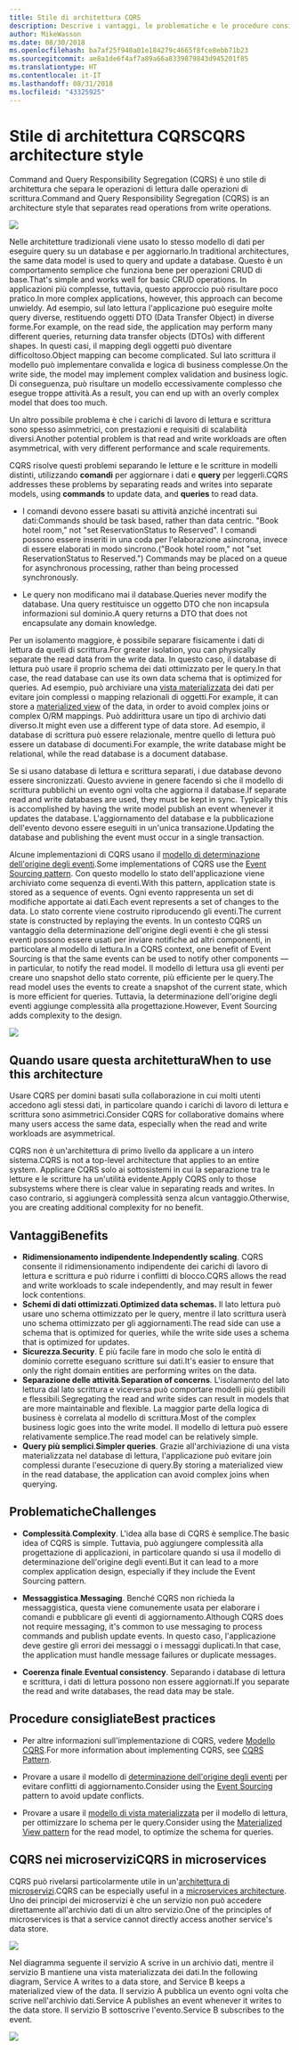 ```yaml
---
title: Stile di architettura CQRS
description: Descrive i vantaggi, le problematiche e le procedure consigliate per le architetture CQRS
author: MikeWasson
ms.date: 08/30/2018
ms.openlocfilehash: ba7af25f940a01e184279c4665f8fce8ebb71b23
ms.sourcegitcommit: ae8a1de6f4af7a89a66a8339879843d945201f85
ms.translationtype: HT
ms.contentlocale: it-IT
ms.lasthandoff: 08/31/2018
ms.locfileid: "43325925"
---
```

# <a name="cqrs-architecture-style"></a><span data-ttu-id="d668a-103">Stile di architettura CQRS</span><span class="sxs-lookup"><span data-stu-id="d668a-103">CQRS architecture style</span></span>

<span data-ttu-id="d668a-104">Command and Query Responsibility Segregation (CQRS) è uno stile di architettura che separa le operazioni di lettura dalle operazioni di scrittura.</span><span class="sxs-lookup"><span data-stu-id="d668a-104">Command and Query Responsibility Segregation (CQRS) is an architecture style that separates read operations from write operations.</span></span> 

![](./images/cqrs-logical.svg)

<span data-ttu-id="d668a-105">Nelle architetture tradizionali viene usato lo stesso modello di dati per eseguire query su un database e per aggiornarlo.</span><span class="sxs-lookup"><span data-stu-id="d668a-105">In traditional architectures, the same data model is used to query and update a database.</span></span> <span data-ttu-id="d668a-106">Questo è un comportamento semplice che funziona bene per operazioni CRUD di base.</span><span class="sxs-lookup"><span data-stu-id="d668a-106">That's simple and works well for basic CRUD operations.</span></span> <span data-ttu-id="d668a-107">In applicazioni più complesse, tuttavia, questo approccio può risultare poco pratico.</span><span class="sxs-lookup"><span data-stu-id="d668a-107">In more complex applications, however, this approach can become unwieldy.</span></span> <span data-ttu-id="d668a-108">Ad esempio, sul lato lettura l'applicazione può eseguire molte query diverse, restituendo oggetti DTO (Data Transfer Object) in diverse forme.</span><span class="sxs-lookup"><span data-stu-id="d668a-108">For example, on the read side, the application may perform many different queries, returning data transfer objects (DTOs) with different shapes.</span></span> <span data-ttu-id="d668a-109">In questi casi, il mapping degli oggetti può diventare difficoltoso.</span><span class="sxs-lookup"><span data-stu-id="d668a-109">Object mapping can become complicated.</span></span> <span data-ttu-id="d668a-110">Sul lato scrittura il modello può implementare convalida e logica di business complesse.</span><span class="sxs-lookup"><span data-stu-id="d668a-110">On the write side, the model may implement complex validation and business logic.</span></span> <span data-ttu-id="d668a-111">Di conseguenza, può risultare un modello eccessivamente complesso che esegue troppe attività.</span><span class="sxs-lookup"><span data-stu-id="d668a-111">As a result, you can end up with an overly complex model that does too much.</span></span>

<span data-ttu-id="d668a-112">Un altro possibile problema è che i carichi di lavoro di lettura e scrittura sono spesso asimmetrici, con prestazioni e requisiti di scalabilità diversi.</span><span class="sxs-lookup"><span data-stu-id="d668a-112">Another potential problem is that read and write workloads are often asymmetrical, with very different performance and scale requirements.</span></span> 

<span data-ttu-id="d668a-113">CQRS risolve questi problemi separando le letture e le scritture in modelli distinti, utilizzando **comandi** per aggiornare i dati e **query** per leggerli.</span><span class="sxs-lookup"><span data-stu-id="d668a-113">CQRS addresses these problems by separating reads and writes into separate models, using **commands** to update data, and **queries** to read data.</span></span>

- <span data-ttu-id="d668a-114">I comandi devono essere basati su attività anziché incentrati sui dati:</span><span class="sxs-lookup"><span data-stu-id="d668a-114">Commands should be task based, rather than data centric.</span></span> <span data-ttu-id="d668a-115">"Book hotel room," not "set ReservationStatus to Reserved". I comandi possono essere inseriti in una coda per l'elaborazione asincrona, invece di essere elaborati in modo sincrono.</span><span class="sxs-lookup"><span data-stu-id="d668a-115">("Book hotel room," not "set ReservationStatus to Reserved.") Commands may be placed on a queue for asynchronous processing, rather than being processed synchronously.</span></span>

- <span data-ttu-id="d668a-116">Le query non modificano mai il database.</span><span class="sxs-lookup"><span data-stu-id="d668a-116">Queries never modify the database.</span></span> <span data-ttu-id="d668a-117">Una query restituisce un oggetto DTO che non incapsula informazioni sul dominio.</span><span class="sxs-lookup"><span data-stu-id="d668a-117">A query returns a DTO that does not encapsulate any domain knowledge.</span></span>

<span data-ttu-id="d668a-118">Per un isolamento maggiore, è possibile separare fisicamente i dati di lettura da quelli di scrittura.</span><span class="sxs-lookup"><span data-stu-id="d668a-118">For greater isolation, you can physically separate the read data from the write data.</span></span> <span data-ttu-id="d668a-119">In questo caso, il database di lettura può usare il proprio schema dei dati ottimizzato per le query.</span><span class="sxs-lookup"><span data-stu-id="d668a-119">In that case, the read database can use its own data schema that is optimized for queries.</span></span> <span data-ttu-id="d668a-120">Ad esempio, può archiviare una [vista materializzata][materialized-view] dei dati per evitare join complessi o mapping relazionali di oggetti.</span><span class="sxs-lookup"><span data-stu-id="d668a-120">For example, it can store a [materialized view][materialized-view] of the data, in order to avoid complex joins or complex O/RM mappings.</span></span> <span data-ttu-id="d668a-121">Può addirittura usare un tipo di archivio dati diverso.</span><span class="sxs-lookup"><span data-stu-id="d668a-121">It might even use a different type of data store.</span></span> <span data-ttu-id="d668a-122">Ad esempio, il database di scrittura può essere relazionale, mentre quello di lettura può essere un database di documenti.</span><span class="sxs-lookup"><span data-stu-id="d668a-122">For example, the write database might be relational, while the read database is a document database.</span></span>

<span data-ttu-id="d668a-123">Se si usano database di lettura e scrittura separati, i due database devono essere sincronizzati. Questo avviene in genere facendo sì che il modello di scrittura pubblichi un evento ogni volta che aggiorna il database.</span><span class="sxs-lookup"><span data-stu-id="d668a-123">If separate read and write databases are used, they must be kept in sync. Typically this is accomplished by  having the write model publish an event whenever it updates the database.</span></span> <span data-ttu-id="d668a-124">L'aggiornamento del database e la pubblicazione dell'evento devono essere eseguiti in un'unica transazione.</span><span class="sxs-lookup"><span data-stu-id="d668a-124">Updating the database and publishing the event must occur in a single transaction.</span></span> 

<span data-ttu-id="d668a-125">Alcune implementazioni di CQRS usano il [modello di determinazione dell'origine degli eventi][event-sourcing].</span><span class="sxs-lookup"><span data-stu-id="d668a-125">Some implementations of CQRS use the [Event Sourcing pattern][event-sourcing].</span></span> <span data-ttu-id="d668a-126">Con questo modello lo stato dell'applicazione viene archiviato come sequenza di eventi.</span><span class="sxs-lookup"><span data-stu-id="d668a-126">With this pattern, application state is stored as a sequence of events.</span></span> <span data-ttu-id="d668a-127">Ogni evento rappresenta un set di modifiche apportate ai dati.</span><span class="sxs-lookup"><span data-stu-id="d668a-127">Each event represents a set of changes to the data.</span></span> <span data-ttu-id="d668a-128">Lo stato corrente viene costruito riproducendo gli eventi.</span><span class="sxs-lookup"><span data-stu-id="d668a-128">The current state is constructed by replaying the events.</span></span> <span data-ttu-id="d668a-129">In un contesto CQRS un vantaggio della determinazione dell'origine degli eventi è che gli stessi eventi possono essere usati per inviare notifiche ad altri componenti, in particolare al modello di lettura.</span><span class="sxs-lookup"><span data-stu-id="d668a-129">In a CQRS context, one benefit of Event Sourcing is that the same events can be used to notify other components &mdash; in particular, to notify the read model.</span></span> <span data-ttu-id="d668a-130">Il modello di lettura usa gli eventi per creare uno snapshot dello stato corrente, più efficiente per le query.</span><span class="sxs-lookup"><span data-stu-id="d668a-130">The read model uses the events to create a snapshot of the current state, which is more efficient for queries.</span></span> <span data-ttu-id="d668a-131">Tuttavia, la determinazione dell'origine degli eventi aggiunge complessità alla progettazione.</span><span class="sxs-lookup"><span data-stu-id="d668a-131">However, Event Sourcing adds complexity to the design.</span></span>

![](./images/cqrs-events.svg)

## <a name="when-to-use-this-architecture"></a><span data-ttu-id="d668a-132">Quando usare questa architettura</span><span class="sxs-lookup"><span data-stu-id="d668a-132">When to use this architecture</span></span>

<span data-ttu-id="d668a-133">Usare CQRS per domini basati sulla collaborazione in cui molti utenti accedono agli stessi dati, in particolare quando i carichi di lavoro di lettura e scrittura sono asimmetrici.</span><span class="sxs-lookup"><span data-stu-id="d668a-133">Consider CQRS for collaborative domains where many users access the same data, especially when the read and write workloads are asymmetrical.</span></span>

<span data-ttu-id="d668a-134">CQRS non è un'architettura di primo livello da applicare a un intero sistema.</span><span class="sxs-lookup"><span data-stu-id="d668a-134">CQRS is not a top-level architecture that applies to an entire system.</span></span> <span data-ttu-id="d668a-135">Applicare CQRS solo ai sottosistemi in cui la separazione tra le letture e le scritture ha un'utilità evidente.</span><span class="sxs-lookup"><span data-stu-id="d668a-135">Apply CQRS only to those subsystems where there is clear value in separating reads and writes.</span></span> <span data-ttu-id="d668a-136">In caso contrario, si aggiungerà complessità senza alcun vantaggio.</span><span class="sxs-lookup"><span data-stu-id="d668a-136">Otherwise, you are creating additional complexity for no benefit.</span></span>

## <a name="benefits"></a><span data-ttu-id="d668a-137">Vantaggi</span><span class="sxs-lookup"><span data-stu-id="d668a-137">Benefits</span></span>

- <span data-ttu-id="d668a-138">**Ridimensionamento indipendente**.</span><span class="sxs-lookup"><span data-stu-id="d668a-138">**Independently scaling**.</span></span> <span data-ttu-id="d668a-139">CQRS consente il ridimensionamento indipendente dei carichi di lavoro di lettura e scrittura e può ridurre i conflitti di blocco.</span><span class="sxs-lookup"><span data-stu-id="d668a-139">CQRS allows the read and write workloads to scale independently, and may result in fewer lock contentions.</span></span>
- <span data-ttu-id="d668a-140">**Schemi di dati ottimizzati**.</span><span class="sxs-lookup"><span data-stu-id="d668a-140">**Optimized data schemas.**</span></span>  <span data-ttu-id="d668a-141">Il lato lettura può usare uno schema ottimizzato per le query, mentre il lato scrittura userà uno schema ottimizzato per gli aggiornamenti.</span><span class="sxs-lookup"><span data-stu-id="d668a-141">The read side can use a schema that is optimized for queries, while the write side uses a schema that is optimized for updates.</span></span>  
- <span data-ttu-id="d668a-142">**Sicurezza**.</span><span class="sxs-lookup"><span data-stu-id="d668a-142">**Security**.</span></span> <span data-ttu-id="d668a-143">È più facile fare in modo che solo le entità di dominio corrette eseguano scritture sui dati.</span><span class="sxs-lookup"><span data-stu-id="d668a-143">It's easier to ensure that only the right domain entities are performing writes on the data.</span></span>
- <span data-ttu-id="d668a-144">**Separazione delle attività**.</span><span class="sxs-lookup"><span data-stu-id="d668a-144">**Separation of concerns**.</span></span> <span data-ttu-id="d668a-145">L'isolamento del lato lettura dal lato scrittura e viceversa può comportare modelli più gestibili e flessibili.</span><span class="sxs-lookup"><span data-stu-id="d668a-145">Segregating the read and write sides can result in models that are more maintainable and flexible.</span></span> <span data-ttu-id="d668a-146">La maggior parte della logica di business è correlata al modello di scrittura.</span><span class="sxs-lookup"><span data-stu-id="d668a-146">Most of the complex business logic goes into the write model.</span></span> <span data-ttu-id="d668a-147">Il modello di lettura può essere relativamente semplice.</span><span class="sxs-lookup"><span data-stu-id="d668a-147">The read model can be relatively simple.</span></span>
- <span data-ttu-id="d668a-148">**Query più semplici**.</span><span class="sxs-lookup"><span data-stu-id="d668a-148">**Simpler queries**.</span></span> <span data-ttu-id="d668a-149">Grazie all'archiviazione di una vista materializzata nel database di lettura, l'applicazione può evitare join complessi durante l'esecuzione di query.</span><span class="sxs-lookup"><span data-stu-id="d668a-149">By storing a materialized view in the read database, the application can avoid complex joins when querying.</span></span>

## <a name="challenges"></a><span data-ttu-id="d668a-150">Problematiche</span><span class="sxs-lookup"><span data-stu-id="d668a-150">Challenges</span></span>

- <span data-ttu-id="d668a-151">**Complessità**.</span><span class="sxs-lookup"><span data-stu-id="d668a-151">**Complexity**.</span></span> <span data-ttu-id="d668a-152">L'idea alla base di CQRS è semplice.</span><span class="sxs-lookup"><span data-stu-id="d668a-152">The basic idea of CQRS is simple.</span></span> <span data-ttu-id="d668a-153">Tuttavia, può aggiungere complessità alla progettazione di applicazioni, in particolare quando si usa il modello di determinazione dell'origine degli eventi.</span><span class="sxs-lookup"><span data-stu-id="d668a-153">But it can lead to a more complex application design, especially if they include the Event Sourcing pattern.</span></span>

- <span data-ttu-id="d668a-154">**Messaggistica**.</span><span class="sxs-lookup"><span data-stu-id="d668a-154">**Messaging**.</span></span> <span data-ttu-id="d668a-155">Benché CQRS non richieda la messaggistica, questa viene comunemente usata per elaborare i comandi e pubblicare gli eventi di aggiornamento.</span><span class="sxs-lookup"><span data-stu-id="d668a-155">Although CQRS does not require messaging, it's common to use messaging to process commands and publish update events.</span></span> <span data-ttu-id="d668a-156">In questo caso, l'applicazione deve gestire gli errori dei messaggi o i messaggi duplicati.</span><span class="sxs-lookup"><span data-stu-id="d668a-156">In that case, the application must handle message failures or duplicate messages.</span></span> 

- <span data-ttu-id="d668a-157">**Coerenza finale**.</span><span class="sxs-lookup"><span data-stu-id="d668a-157">**Eventual consistency**.</span></span> <span data-ttu-id="d668a-158">Separando i database di lettura e scrittura, i dati di lettura possono non essere aggiornati.</span><span class="sxs-lookup"><span data-stu-id="d668a-158">If you separate the read and write databases, the read data may be stale.</span></span> 

## <a name="best-practices"></a><span data-ttu-id="d668a-159">Procedure consigliate</span><span class="sxs-lookup"><span data-stu-id="d668a-159">Best practices</span></span>

- <span data-ttu-id="d668a-160">Per altre informazioni sull'implementazione di CQRS, vedere [Modello CQRS][cqrs-pattern].</span><span class="sxs-lookup"><span data-stu-id="d668a-160">For more information about implementing CQRS, see [CQRS Pattern][cqrs-pattern].</span></span>

- <span data-ttu-id="d668a-161">Provare a usare il modello di [determinazione dell'origine degli eventi][event-sourcing] per evitare conflitti di aggiornamento.</span><span class="sxs-lookup"><span data-stu-id="d668a-161">Consider using the [Event Sourcing][event-sourcing] pattern to avoid update conflicts.</span></span>

- <span data-ttu-id="d668a-162">Provare a usare il [modello di vista materializzata][materialized-view] per il modello di lettura, per ottimizzare lo schema per le query.</span><span class="sxs-lookup"><span data-stu-id="d668a-162">Consider using the [Materialized View pattern][materialized-view] for the read model, to optimize the schema for queries.</span></span>

## <a name="cqrs-in-microservices"></a><span data-ttu-id="d668a-163">CQRS nei microservizi</span><span class="sxs-lookup"><span data-stu-id="d668a-163">CQRS in microservices</span></span>

<span data-ttu-id="d668a-164">CQRS può rivelarsi particolarmente utile in un'[architettura di microservizi][microservices].</span><span class="sxs-lookup"><span data-stu-id="d668a-164">CQRS can be especially useful in a [microservices architecture][microservices].</span></span> <span data-ttu-id="d668a-165">Uno dei principi dei microservizi è che un servizio non può accedere direttamente all'archivio dati di un altro servizio.</span><span class="sxs-lookup"><span data-stu-id="d668a-165">One of the principles of microservices is that a service cannot directly access another service's data store.</span></span>

![](./images/cqrs-microservices-wrong.png)

<span data-ttu-id="d668a-166">Nel diagramma seguente il servizio A scrive in un archivio dati, mentre il servizio B mantiene una vista materializzata dei dati.</span><span class="sxs-lookup"><span data-stu-id="d668a-166">In the following diagram, Service A writes to a data store, and Service B keeps a materialized view of the data.</span></span> <span data-ttu-id="d668a-167">Il servizio A pubblica un evento ogni volta che scrive nell'archivio dati.</span><span class="sxs-lookup"><span data-stu-id="d668a-167">Service A publishes an event whenever it writes to the data store.</span></span> <span data-ttu-id="d668a-168">Il servizio B sottoscrive l'evento.</span><span class="sxs-lookup"><span data-stu-id="d668a-168">Service B subscribes to the event.</span></span>

![](./images/cqrs-microservices-right.png)


<!-- links -->

[cqrs-pattern]: ../../patterns/cqrs.md
[event-sourcing]: ../../patterns/event-sourcing.md
[materialized-view]: ../../patterns/materialized-view.md
[microservices]: ./microservices.md

